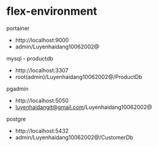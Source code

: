 # flex-environment
 
portainer
- http://localhost:9000
- admin/Luyenhaidang10062002@

mysql - productdb
- http://localhost:3307
- root(admin)/Luyenhaidang10062002@/ProductDb

pgadmin
- http://localhost:5050
- luyenhaidangit@gmail.com/Luyenhaidang10062002@

postgre
- http://localhost:5432
- admin/Luyenhaidang10062002@/CustomerDb
